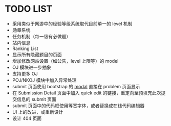 TODO LIST
=========

- 采用类似于网游中的经验等级系统取代目前单一的 level 机制
- 勋章系统
- 任务机制（每一级有必做题）
- 站内信息
- Ranking List
- 显示所有隐藏题目的页面
- 增加修改网站设置（如公告，level 上限等）的 model
- OJ 模块进一步抽象
- 支持更多 OJ
- POJ/NKOJ 模块中加入异常处理
- submit 页面使用 bootstrap 的 [modal](http://twitter.github.com/bootstrap/javascript.html#modals) 直接在 problem 页面显示
- 在 Submission Detail 页面中加入 quick edit 的链接，重定向至预填充此次提交信息的 submit 页面
- submit 页面中的代码框使用等宽字体，或者替换成在线代码编辑器
- UI 上的改进，或重新设计
- 设计 404 页面
